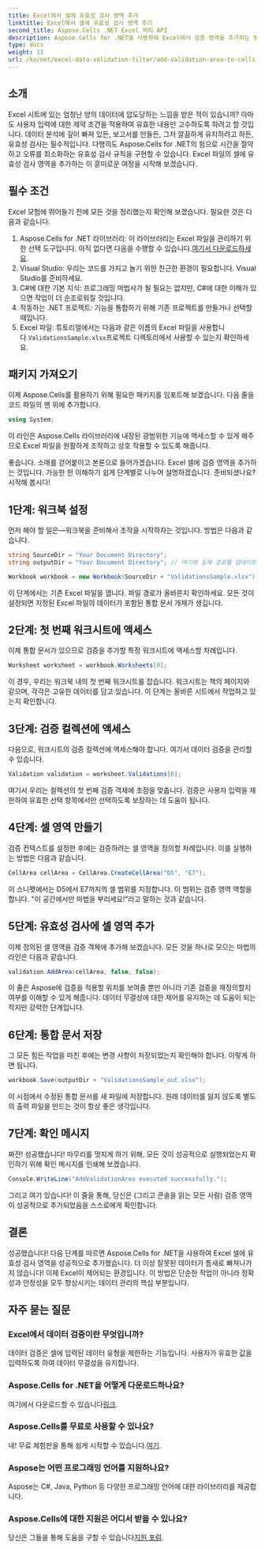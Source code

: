 ```yaml
---
title: Excel에서 셀에 유효성 검사 영역 추가
linktitle: Excel에서 셀에 유효성 검사 영역 추가
second_title: Aspose.Cells .NET Excel 처리 API
description: Aspose.Cells for .NET을 사용하여 Excel에서 검증 영역을 추가하는 방법을 단계별 가이드로 알아보세요. 데이터 무결성을 강화하세요.
type: docs
weight: 11
url: /ko/net/excel-data-validation-filter/add-validation-area-to-cells-in-excel/
---
```

## 소개

Excel 시트에 있는 엄청난 양의 데이터에 압도당하는 느낌을 받은 적이 있습니까? 아마도 사용자 입력에 대한 제약 조건을 적용하여 유효한 내용만 고수하도록 하려고 할 것입니다. 데이터 분석에 깊이 빠져 있든, 보고서를 만들든, 그저 깔끔하게 유지하려고 하든, 유효성 검사는 필수적입니다. 다행히도 Aspose.Cells for .NET의 힘으로 시간을 절약하고 오류를 최소화하는 유효성 검사 규칙을 구현할 수 있습니다. Excel 파일의 셀에 유효성 검사 영역을 추가하는 이 흥미로운 여정을 시작해 보겠습니다.

## 필수 조건

Excel 모험에 뛰어들기 전에 모든 것을 정리했는지 확인해 보겠습니다. 필요한 것은 다음과 같습니다.

1.  Aspose.Cells for .NET 라이브러리: 이 라이브러리는 Excel 파일을 관리하기 위한 선택 도구입니다. 아직 없다면 다음을 수행할 수 있습니다.[여기서 다운로드하세요](https://releases.aspose.com/cells/net/).
2. Visual Studio: 우리는 코드를 가지고 놀기 위한 친근한 환경이 필요합니다. Visual Studio를 준비하세요.
3. C#에 대한 기본 지식: 프로그래밍 마법사가 될 필요는 없지만, C#에 대한 이해가 있으면 작업이 더 순조로워질 것입니다.
4. 작동하는 .NET 프로젝트: 기능을 통합하기 위해 기존 프로젝트를 만들거나 선택할 때입니다.
5.  Excel 파일: 튜토리얼에서는 다음과 같은 이름의 Excel 파일을 사용합니다.`ValidationsSample.xlsx`프로젝트 디렉토리에서 사용할 수 있는지 확인하세요.

## 패키지 가져오기

이제 Aspose.Cells를 활용하기 위해 필요한 패키지를 임포트해 보겠습니다. 다음 줄을 코드 파일의 맨 위에 추가합니다.

```csharp
using System;
```

이 라인은 Aspose.Cells 라이브러리에 내장된 광범위한 기능에 액세스할 수 있게 해주므로 Excel 파일을 원활하게 조작하고 상호 작용할 수 있도록 해줍니다.

좋습니다. 소매를 걷어붙이고 본론으로 들어가겠습니다. Excel 셀에 검증 영역을 추가하는 것입니다. 가능한 한 이해하기 쉽게 단계별로 나누어 설명하겠습니다. 준비되셨나요? 시작해 봅시다!

## 1단계: 워크북 설정

먼저 해야 할 일은—워크북을 준비해서 조작을 시작하자는 것입니다. 방법은 다음과 같습니다.

```csharp
string SourceDir = "Your Document Directory";
string outputDir = "Your Document Directory"; // 여기에 실제 경로를 업데이트하세요.

Workbook workbook = new Workbook(SourceDir + "ValidationsSample.xlsx");
```

이 단계에서는 기존 Excel 파일을 엽니다. 파일 경로가 올바른지 확인하세요. 모든 것이 설정되면 지정된 Excel 파일의 데이터가 포함된 통합 문서 개체가 생깁니다.

## 2단계: 첫 번째 워크시트에 액세스

이제 통합 문서가 있으므로 검증을 추가할 특정 워크시트에 액세스할 차례입니다.

```csharp
Worksheet worksheet = workbook.Worksheets[0];
```

이 경우, 우리는 워크북 내의 첫 번째 워크시트를 잡습니다. 워크시트는 책의 페이지와 같으며, 각각은 고유한 데이터를 담고 있습니다. 이 단계는 올바른 시트에서 작업하고 있는지 확인합니다.

## 3단계: 검증 컬렉션에 액세스

다음으로, 워크시트의 검증 컬렉션에 액세스해야 합니다. 여기서 데이터 검증을 관리할 수 있습니다.

```csharp
Validation validation = worksheet.Validations[0];
```

여기서 우리는 컬렉션의 첫 번째 검증 객체에 초점을 맞춥니다. 검증은 사용자 입력을 제한하여 유효한 선택 항목에서만 선택하도록 보장하는 데 도움이 됩니다.

## 4단계: 셀 영역 만들기

검증 컨텍스트를 설정한 후에는 검증하려는 셀 영역을 정의할 차례입니다. 이를 실행하는 방법은 다음과 같습니다.

```csharp
CellArea cellArea = CellArea.CreateCellArea("D5", "E7");
```

이 스니펫에서는 D5에서 E7까지의 셀 범위를 지정합니다. 이 범위는 검증 영역 역할을 합니다. "이 공간에서만 마법을 부리세요!"라고 말하는 것과 같습니다.

## 5단계: 유효성 검사에 셀 영역 추가

이제 정의된 셀 영역을 검증 객체에 추가해 보겠습니다. 모든 것을 하나로 모으는 마법의 라인은 다음과 같습니다.

```csharp
validation.AddArea(cellArea, false, false);
```

이 줄은 Aspose에 검증을 적용할 위치를 보여줄 뿐만 아니라 기존 검증을 재정의할지 여부를 이해할 수 있게 해줍니다. 데이터 무결성에 대한 제어를 유지하는 데 도움이 되는 작지만 강력한 단계입니다.

## 6단계: 통합 문서 저장

그 모든 힘든 작업을 마친 후에는 변경 사항이 저장되었는지 확인해야 합니다. 이렇게 하면 됩니다.

```csharp
workbook.Save(outputDir + "ValidationsSample_out.xlsx");
```

이 시점에서 수정된 통합 문서를 새 파일에 저장합니다. 원래 데이터를 잃지 않도록 별도의 출력 파일을 만드는 것이 항상 좋은 생각입니다.

## 7단계: 확인 메시지

짜잔! 성공했습니다! 마무리를 멋지게 하기 위해, 모든 것이 성공적으로 실행되었는지 확인하기 위해 확인 메시지를 인쇄해 보겠습니다.

```csharp
Console.WriteLine("AddValidationArea executed successfully.");
```

그리고 여기 있습니다! 이 줄을 통해, 당신은 (그리고 콘솔을 읽는 모든 사람) 검증 영역이 성공적으로 추가되었음을 스스로에게 확인합니다.

## 결론

성공했습니다! 다음 단계를 따르면 Aspose.Cells for .NET을 사용하여 Excel 셀에 유효성 검사 영역을 성공적으로 추가했습니다. 더 이상 잘못된 데이터가 틈새로 빠져나가지 않습니다! 이제 Excel이 제어되는 환경입니다. 이 방법은 단순한 작업이 아니라 정확성과 안정성을 모두 향상시키는 데이터 관리의 핵심 부분입니다.

## 자주 묻는 질문

### Excel에서 데이터 검증이란 무엇입니까?
데이터 검증은 셀에 입력된 데이터 유형을 제한하는 기능입니다. 사용자가 유효한 값을 입력하도록 하여 데이터 무결성을 유지합니다.

### Aspose.Cells for .NET을 어떻게 다운로드하나요?
 여기에서 다운로드할 수 있습니다[링크](https://releases.aspose.com/cells/net/).

### Aspose.Cells를 무료로 사용할 수 있나요?
 네! 무료 체험판을 통해 쉽게 시작할 수 있습니다.[여기](https://releases.aspose.com/).

### Aspose는 어떤 프로그래밍 언어를 지원하나요?
Aspose는 C#, Java, Python 등 다양한 프로그래밍 언어에 대한 라이브러리를 제공합니다.

### Aspose.Cells에 대한 지원은 어디서 받을 수 있나요?
 당신은 그들을 통해 도움을 구할 수 있습니다[지원 포럼](https://forum.aspose.com/c/cells/9).